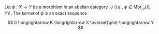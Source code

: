 Let $\phi: X \to Y$ be a morphism in an abelian category $\mathcal{A}$ (i.e., $\phi \in \mathrm{Mor}_{\mathcal{A}}(X, Y)$). The *kernel* of $\phi$ is an exact sequence

$$
0 \longrightarrow K \longrightarrow X \overset{\phi} \longrightarrow Y
$$
